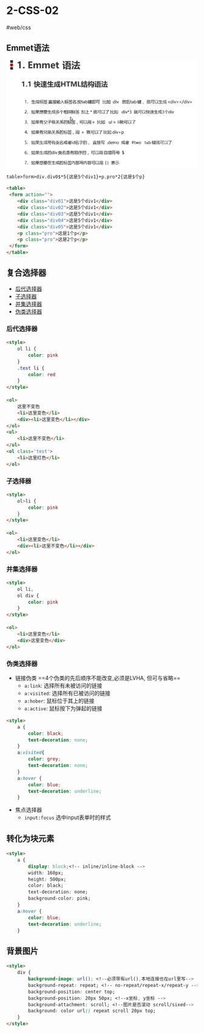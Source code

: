 # 2-CSS-02

#web/css 

## Emmet语法

![Emment语法说明](./images/02-css-02-01.png)

```html
table>form>div.div0$*5{这是5个div1}+p.pro*2{这是$个p}
```

```html
<table>
 <form action="">
 	<div class="div01">这是5个div1</div>
 	<div class="div02">这是5个div1</div>
 	<div class="div03">这是5个div1</div>
 	<div class="div04">这是5个div1</div>
 	<div class="div05">这是5个div1</div>
 	<p class="pro">这是1个p</p>
 	<p class="pro">这是2个p</p>
 </form>
</table>
```

## 复合选择器

- [后代选择器](#后代选择器)
- [子选择器](#子选择器)
- [并集选择器](#并集选择器)
- [伪类选择器](#伪类选择器)

### 后代选择器

```html
<style>
	ol li {
		color: pink
	}
	.test li {
		color: red
	}
</style>

<ol>
	这里不变色
	<li>这里变色</li>
	<div><li>这里变色</li></div>
</ol>
<ul>
	<li>这里不变色</li>
</ul>
<ol class='test'>
	<li>这里红色</li>
</ol>
```

### 子选择器
```html
<style>
	ol>li {
		color: pink
	}
</style>

<ol>
	<li>这里变色</li>
	<div><li>这里不变色</li></div>
</ol>
```
### 并集选择器
```html
<style>
	ol li,
	ol div {
		color: pink
	}
</style>

<ol>
	<li>这里变色</li>
	<div>这里变色</div>
</ol>
```
### 伪类选择器

- 链接伪类 ==4个伪类的先后顺序不能改变,必须是LVHA, 但可与省略==
	- `a:link`: 选择所有未被访问的链接
	- `a:visited`: 选择所有已被访问的链接
	- `a:hober`: 鼠标位于其上的链接
	- `a:active`: 鼠标按下为弹起的链接
```html
<style>
    a {
        color: black;
        text-decoration: none;
    }
    a:visited{
        color: grey;
        text-decoration: none;
    }
    a:hover {
        color: blue;
        text-decoration: underline;
    }
```
- 焦点选择器
	- `input:focus` 选中input表单时的样式

## 转化为块元素
```html
<style>
    a {
		display: block;<!-- inline/inline-block -->
        width: 160px;
		height: 500px;
		color: black;
        text-decoration: none;
		background-color: pink;
    }
	a:hover {
        color: blue;
        text-decoration: underline;
    }
```

##  背景图片

```html
<style>
	div {
		background-image: url(); <!--必须带有url(),本地连接也在url里写-->
		background-repeat: repeat; <!-- no-repeat/repeat-x/repeat-y -->
		background-position: center top;
		background-position: 20px 50px; <!--x坐标, y坐标 -->
		background-attachment: scroll; <!--图片是否滚动 scroll/sixed-->
		background: color url() repeat scroll 20px top;
	}
</style>
```
